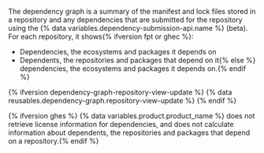 The dependency graph is a summary of the manifest and lock files stored in a repository and any dependencies that are submitted for the repository using the {% data variables.dependency-submission-api.name %} (beta). For each repository, it shows{% ifversion fpt or ghec %}:

- Dependencies, the ecosystems and packages it depends on
- Dependents, the repositories and packages that depend on it{% else %} dependencies, the ecosystems and packages it depends on.{% endif %}

{% ifversion dependency-graph-repository-view-update %}
{% data reusables.dependency-graph.repository-view-update %}
{% endif %}

{% ifversion ghes %}
{% data variables.product.product_name %} does not retrieve license information for dependencies, and does not calculate information about dependents, the repositories and packages that depend on a repository.{% endif %}
